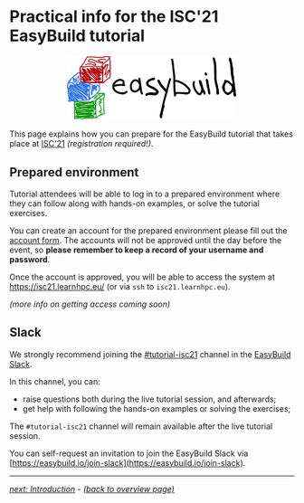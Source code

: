 # Practical info for the ISC'21 EasyBuild tutorial

<p align="center"><a href="https://easybuild.io"><img src="../../img/easybuild_logo_alpha.png" alt="EasyBuild logo" width="300px"/></a></p>

This page explains how you can prepare for the EasyBuild tutorial
that takes place at [ISC'21](https://www.isc-hpc.com/) *(registration required!)*.

## Prepared environment

Tutorial attendees will be able to log in to a prepared environment
where they can follow along with hands-on examples, or solve the
tutorial exercises.

You can create an account for the prepared environment please fill
out the [account form](https://mokey.isc21.learnhpc.eu/auth/signup).
The accounts will not be approved until the day before the event, so 
**please remember to keep a record of your username and password**.

Once the account is approved, you will be able to access the system
at https://isc21.learnhpc.eu/ (or via `ssh` to `isc21.learnhpc.eu`).

*(more info on getting access coming soon)*

## Slack

We strongly recommend joining the [#tutorial-isc21](https://easybuild.slack.com/archives/C024XFGPC8G)
channel in the [EasyBuild Slack](https://easybuild.slack.com).

In this channel, you can:

* raise questions both during the live tutorial session, and afterwards;
* get help with following the hands-on examples or solving the exercises;

The `#tutorial-isc21` channel will remain available after the live tutorial
session.

You can self-request an invitation to join the EasyBuild Slack via
[https://easybuild.io/join-slack](https://easybuild.io/join-slack).

---

[*next: Introduction*](introduction.md) - [*(back to overview page)*](index.md)
